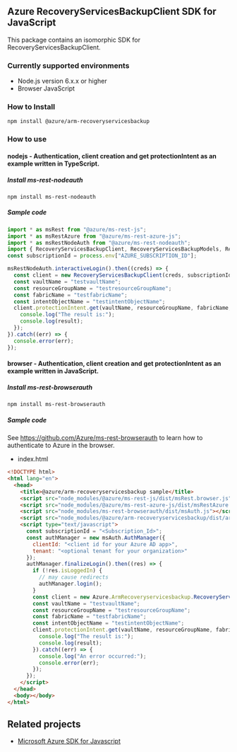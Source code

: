 ## Azure RecoveryServicesBackupClient SDK for JavaScript

This package contains an isomorphic SDK for RecoveryServicesBackupClient.

### Currently supported environments

- Node.js version 6.x.x or higher
- Browser JavaScript

### How to Install

```
npm install @azure/arm-recoveryservicesbackup
```

### How to use

#### nodejs - Authentication, client creation and get protectionIntent as an example written in TypeScript.

##### Install ms-rest-nodeauth

```
npm install ms-rest-nodeauth
```

##### Sample code

```ts
import * as msRest from "@azure/ms-rest-js";
import * as msRestAzure from "@azure/ms-rest-azure-js";
import * as msRestNodeAuth from "@azure/ms-rest-nodeauth";
import { RecoveryServicesBackupClient, RecoveryServicesBackupModels, RecoveryServicesBackupMappers } from "@azure/arm-recoveryservicesbackup";
const subscriptionId = process.env["AZURE_SUBSCRIPTION_ID"];

msRestNodeAuth.interactiveLogin().then((creds) => {
  const client = new RecoveryServicesBackupClient(creds, subscriptionId);
  const vaultName = "testvaultName";
  const resourceGroupName = "testresourceGroupName";
  const fabricName = "testfabricName";
  const intentObjectName = "testintentObjectName";
  client.protectionIntent.get(vaultName, resourceGroupName, fabricName, intentObjectName).then((result) => {
    console.log("The result is:");
    console.log(result);
  });
}).catch((err) => {
  console.error(err);
});
```

#### browser - Authentication, client creation and get protectionIntent as an example written in JavaScript.

##### Install ms-rest-browserauth

```
npm install ms-rest-browserauth
```

##### Sample code

See https://github.com/Azure/ms-rest-browserauth to learn how to authenticate to Azure in the browser.

- index.html
```html
<!DOCTYPE html>
<html lang="en">
  <head>
    <title>@azure/arm-recoveryservicesbackup sample</title>
    <script src="node_modules/@azure/ms-rest-js/dist/msRest.browser.js"></script>
    <script src="node_modules/@azure/ms-rest-azure-js/dist/msRestAzure.js"></script>
    <script src="node_modules/ms-rest-browserauth/dist/msAuth.js"></script>
    <script src="node_modules/@azure/arm-recoveryservicesbackup/dist/arm-recoveryservicesbackup.js"></script>
    <script type="text/javascript">
      const subscriptionId = "<Subscription_Id>";
      const authManager = new msAuth.AuthManager({
        clientId: "<client id for your Azure AD app>",
        tenant: "<optional tenant for your organization>"
      });
      authManager.finalizeLogin().then((res) => {
        if (!res.isLoggedIn) {
          // may cause redirects
          authManager.login();
        }
        const client = new Azure.ArmRecoveryservicesbackup.RecoveryServicesBackupClient(res.creds, subscriptionId);
        const vaultName = "testvaultName";
        const resourceGroupName = "testresourceGroupName";
        const fabricName = "testfabricName";
        const intentObjectName = "testintentObjectName";
        client.protectionIntent.get(vaultName, resourceGroupName, fabricName, intentObjectName).then((result) => {
          console.log("The result is:");
          console.log(result);
        }).catch((err) => {
          console.log("An error occurred:");
          console.error(err);
        });
      });
    </script>
  </head>
  <body></body>
</html>
```

## Related projects

- [Microsoft Azure SDK for Javascript](https://github.com/Azure/azure-sdk-for-js)
